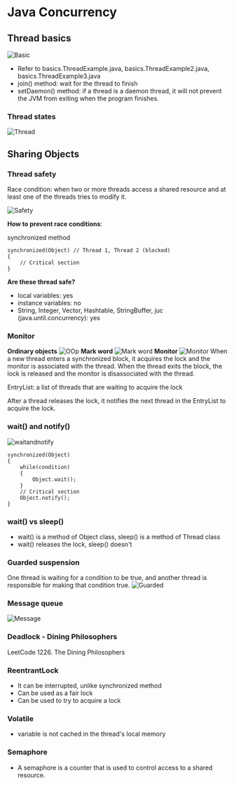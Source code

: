 # Java Concurrency 
## Thread basics
![Basic](https://github.com/jasplil/java-concurrency/assets/39994190/702691b0-25c9-4a77-afec-574dea13fe03)
- Refer to basics.ThreadExample.java, basics.ThreadExample2.java, basics.ThreadExample3.java
- join() method: wait for the thread to finish
- setDaemon() method: if a thread is a daemon thread, it will not prevent the JVM from exiting when the program finishes.

### Thread states
![Thread](https://media.geeksforgeeks.org/wp-content/uploads/20230620182419/Lifecycle-and-States-of-a-Thread-in-Java-768.png)
## Sharing Objects
### Thread safety
Race condition: when two or more threads access a shared resource and at least one of the threads tries to modify it.

![Safety](https://github.com/jasplil/java-concurrency/assets/39994190/919d2f90-f485-4cc9-9784-4c562c7a190f)

**How to prevent race conditions**:

synchronized method
```
synchronized(Object) // Thread 1, Thread 2 (blocked)
{
    // Critical section
}
```
**Are these thread safe?**
- local variables: yes
- instance variables: no
- String, Integer, Vector, Hashtable, StringBuffer, juc (java.until.concurrency): yes
### Monitor 
**Ordinary objects**
![OOp](https://github.com/jasplil/java-concurrency/assets/39994190/75d7c44e-43c1-4410-9678-7b459c7f7d69)
**Mark word**
![Mark word](https://github.com/jasplil/java-concurrency/assets/39994190/9b9a3472-ba87-4f74-a9d0-d12067f9ef26)
**Monitor**
![Monitor](https://github.com/jasplil/java-concurrency/assets/39994190/2de1f28f-1d0f-41e6-baae-676ab1a8b20d)
When a new thread enters a synchronized block, it acquires the lock and the monitor is associated with the thread. When the thread exits the block, the lock is released and the monitor is disassociated with the thread.

EntryList: a list of threads that are waiting to acquire the lock

After a thread releases the lock, it notifies the next thread in the EntryList to acquire the lock.

### wait() and notify()
![waitandnotify](https://github.com/jasplil/java-concurrency/assets/39994190/9219d856-4ef3-4779-8bc1-3fa14b764671)
```
synchronized(Object)
{
    while(condition)
    {
        Object.wait();
    }
    // Critical section
    Object.notify();
}
```
### wait() vs sleep()
- wait() is a method of Object class, sleep() is a method of Thread class
- wait() releases the lock, sleep() doesn't
### Guarded suspension
One thread is waiting for a condition to be true, and another thread is responsible for making that condition true.
![Guarded](https://github.com/jasplil/java-concurrency/assets/39994190/995aeea8-02d4-4933-87d9-34245e22a4c4)
### Message queue
![Message](https://github.com/jasplil/java-concurrency/assets/39994190/c32a8e2d-0b53-4bdd-a518-ffd647af75c7)
### Deadlock - Dining Philosophers
LeetCode 1226. The Dining Philosophers
### ReentrantLock
- It can be interrupted, unlike synchronized method
- Can be used as a fair lock
- Can be used to try to acquire a lock
### Volatile
- variable is not cached in the thread's local memory
### Semaphore
- A semaphore is a counter that is used to control access to a shared resource.